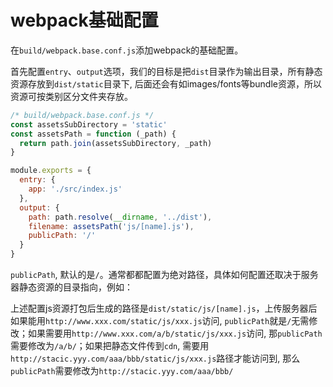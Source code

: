 
webpack基础配置
=======

在`build/webpack.base.conf.js`添加webpack的基础配置。

首先配置`entry`、`output`选项，我们的目标是把`dist`目录作为输出目录，所有静态资源存放到`dist/static`目录下, 后面还会有如images/fonts等bundle资源，所以资源可按类别区分文件夹存放。

``` js
/* build/webpack.base.conf.js */
const assetsSubDirectory = 'static'
const assetsPath = function (_path) {
  return path.join(assetsSubDirectory, _path)
}

module.exports = {
  entry: {
    app: './src/index.js'
  },
  output: {
    path: path.resolve(__dirname, '../dist'),
    filename: assetsPath('js/[name].js'),
    publicPath: '/'
  }
}
```

`publicPath`, 默认的是`/`。通常都都配置为绝对路径，具体如何配置还取决于服务器静态资源的目录指向，例如：

上述配置js资源打包后生成的路径是`dist/static/js/[name].js`，上传服务器后如果能用`http://www.xxx.com/static/js/xxx.js`访问, `publicPath`就是`/`无需修改；如果需要用`http://www.xxx.com/a/b/static/js/xxx.js`访问, 那`publicPath`需要修改为`/a/b/`；如果把静态文件传到`cdn`, 需要用`http://stacic.yyy.com/aaa/bbb/static/js/xxx.js`路径才能访问到, 那么`publicPath`需要修改为`http://stacic.yyy.com/aaa/bbb/`